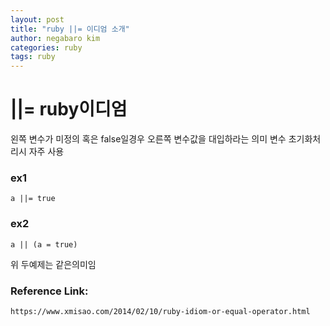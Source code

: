 ```yaml
---
layout: post
title: "ruby ||= 이디엄 소개"
author: negabaro kim
categories: ruby
tags: ruby
---
```


# ||= ruby이디엄

왼쪽 변수가 미정의 혹은 false일경우 오른쪽 변수값을 대입하라는 의미
변수 초기화처리시 자주 사용

### ex1

```
a ||= true
```

### ex2

```
a || (a = true)
```

위 두예제는 같은의미임

### Reference Link:

```
https://www.xmisao.com/2014/02/10/ruby-idiom-or-equal-operator.html
```
